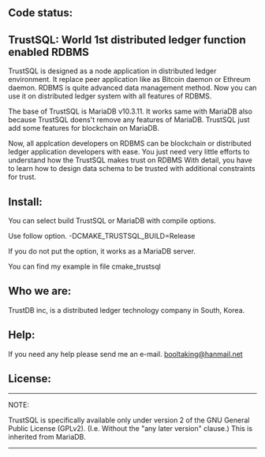 Code status:
------------

## TrustSQL: World 1st distributed ledger function enabled RDBMS

TrustSQL is designed as a node application in distributed ledger environment.
It replace peer application like as Bitcoin daemon or Ethreum daemon.
RDBMS is quite advanced data management method. Now you can use it on distributed ledger system with all features of RDBMS.

The base of TrustSQL is MariaDB v10.3.11.
It works same with MariaDB also because TrustSQL doens't remove any features of MariaDB.
TrustSQL just add some features for blockchain on MariaDB.

Now, all applcation developers on RDBMS can be blockchain or distributed ledger application developers with ease.
You just need very little efforts to understand how the TrustSQL makes trust on RDBMS
With detail, you have to learn how to design data schema to be trusted with additional constraints for trust.


Install:
--------
You can select build TrustSQL or MariaDB with compile options.

Use follow option.
-DCMAKE_TRUSTSQL_BUILD=Release

If you do not put the option, it works as a MariaDB server.

You can find my example in file cmake_trustsql


Who we are:
----------
TrustDB inc, is a distributed ledger technology company in South, Korea.
 

Help:
-----
If you need any help please send me an e-mail.
booltaking@hanmail.net


License:
--------

***************************************************************************

NOTE: 

TrustSQL is specifically available only under version 2 of the GNU
General Public License (GPLv2). (I.e. Without the "any later version"
clause.) This is inherited from MariaDB.

***************************************************************************


